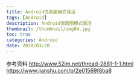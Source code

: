 ```yaml
---
title: Android悦跑圈模式保活
tags: [Android]
description: Android悦跑圈模式保活
thumbnail: /thumbnail/img84.jpg
toc: true
categories: Android
date: 2020/03/20
---
```


参考资料
http://www.52im.net/thread-2881-1-1.html
https://www.jianshu.com/p/2e01569f8ba8
